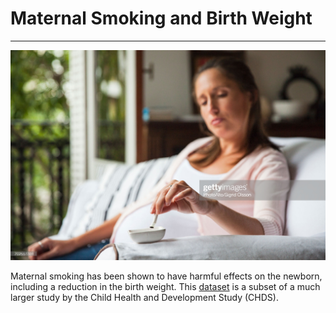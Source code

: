 # Maternal Smoking and Birth Weight
---

![Maternal Smoking](images/smoking.jpeg)

Maternal smoking has been shown to have harmful effects on the newborn, including a reduction in the birth weight. This [dataset](smoking.tsv) is a subset of a much larger study by the Child Health and Development Study (CHDS).
